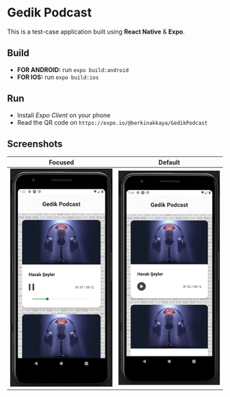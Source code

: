 # Gedik Podcast

This is a test-case application built using **React Native** & **Expo**.

## Build

* **FOR ANDROID:** run `expo build:android`
* **FOR IOS:** run `expo build:ios`

## Run

* Install *Expo Client* on your phone
* Read the QR code on `https://expo.io/@berkinakkaya/GedikPodcast`

## Screenshots

| Focused | Default |
| ------- | ------- |
| ![Screenshot 1][ss1] | ![Screenshot 2][ss2] |

[ss1]: https://raw.githubusercontent.com/BerkinAKKAYA/GedikPodcast/master/Screenshots/SS1.png "SS1"
[ss2]: https://raw.githubusercontent.com/BerkinAKKAYA/GedikPodcast/master/Screenshots/SS2.png "SS2"
